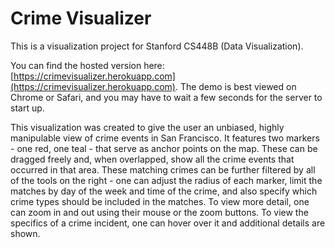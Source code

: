 # Crime Visualizer
This is a visualization project for Stanford CS448B (Data Visualization).

You can find the hosted version here: [https://crimevisualizer.herokuapp.com](https://crimevisualizer.herokuapp.com). The demo is best viewed on Chrome or Safari, and you may have to wait a few seconds for the server to start up.

This visualization was created to give the user an unbiased, highly manipulable view of crime events in San Francisco. It features two markers - one red, one teal - that serve as anchor points on the map. These can be dragged freely and, when overlapped, show all the crime events that occurred in that area. These matching crimes can be further filtered by all of the tools on the right - one can adjust the radius of each marker, limit the matches by day of the week and time of the crime, and also specify which crime types should be included in the matches. To view more detail, one can zoom in and out using their mouse or the zoom buttons. To view the specifics of a crime incident, one can hover over it and additional details are shown.
